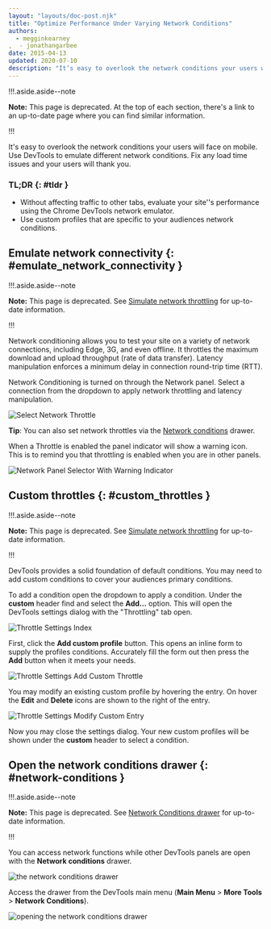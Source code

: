 ```yaml
---
layout: "layouts/doc-post.njk"
title: "Optimize Performance Under Varying Network Conditions"
authors:
  - megginkearney
,  - jonathangarbee
date: 2015-04-13
updated: 2020-07-10
description: "It’s easy to overlook the network conditions your users will face on mobile. Use DevTools to emulate different network conditions. Fix any load time issues and your users will thank you."
---
```


!!!.aside.aside--note

**Note:** This page is deprecated. At the top of each section, there's a link to an up-to-date page
where you can find similar information.

!!!

It's easy to overlook the network conditions your users will face on mobile. Use DevTools to emulate
different network conditions. Fix any load time issues and your users will thank you.

### TL;DR {: #tldr }

- Without affecting traffic to other tabs, evaluate your site''s performance using the Chrome
  DevTools network emulator.
- Use custom profiles that are specific to your audiences network conditions.

## Emulate network connectivity {: #emulate_network_connectivity }

!!!.aside.aside--note

**Note:** This page is deprecated. See [Simulate network throttling][1] for up-to-date information.

!!!

Network conditioning allows you to test your site on a variety of network connections, including
Edge, 3G, and even offline. It throttles the maximum download and upload throughput (rate of data
transfer). Latency manipulation enforces a minimum delay in connection round-trip time (RTT).

Network Conditioning is turned on through the Network panel. Select a connection from the dropdown
to apply network throttling and latency manipulation.

![Select Network Throttle](/web/tools/chrome-devtools/network/imgs/throttle-selection.png)

**Tip**: You can also set network throttles via the [Network conditions][2] drawer.

When a Throttle is enabled the panel indicator will show a warning icon. This is to remind you that
throttling is enabled when you are in other panels.

![Network Panel Selector With Warning Indicator](/web/tools/chrome-devtools/network/imgs/throttling-enabled.png)

## Custom throttles {: #custom_throttles }

!!!.aside.aside--note

**Note:** This page is deprecated. See [Simulate network throttling][3] for up-to-date information.

!!!

DevTools provides a solid foundation of default conditions. You may need to add custom conditions to
cover your audiences primary conditions.

To add a condition open the dropdown to apply a condition. Under the **custom** header find and
select the **Add...** option. This will open the DevTools settings dialog with the "Throttling" tab
open.

![Throttle Settings Index](/web/tools/chrome-devtools/network/imgs/throttle-index.png)

First, click the **Add custom profile** button. This opens an inline form to supply the profiles
conditions. Accurately fill the form out then press the **Add** button when it meets your needs.

![Throttle Settings Add Custom Throttle](/web/tools/chrome-devtools/network/imgs/add-custom-throttle.png)

You may modify an existing custom profile by hovering the entry. On hover the **Edit** and
**Delete** icons are shown to the right of the entry.

![Throttle Settings Modify Custom Entry](/web/tools/chrome-devtools/network/imgs/hover-to-modify-custom-throttle.png)

Now you may close the settings dialog. Your new custom profiles will be shown under the **custom**
header to select a condition.

## Open the network conditions drawer {: #network-conditions }

!!!.aside.aside--note

**Note:** This page is deprecated. See [Network Conditions drawer][4] for up-to-date information.

!!!

You can access network functions while other DevTools panels are open with the **Network
conditions** drawer.

![the network conditions drawer](/web/tools/chrome-devtools/network/imgs/network-drawer.png)

Access the drawer from the DevTools main menu (**Main Menu** > **More Tools** > **Network
Conditions**).

![opening the network conditions drawer](/web/tools/chrome-devtools/network/imgs/open-network-drawer.png)

[1]: /web/tools/chrome-devtools/network/reference#throttling
[2]: #network-conditions
[3]: /web/tools/chrome-devtools/network/reference#throttling
[4]: /web/tools/chrome-devtools/network/reference#network-conditions
